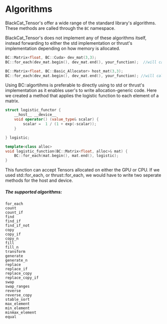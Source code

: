 # Algorithms

BlackCat_Tensor's offer a wide range of the standard library's algorithms. 
These methods are called through the `BC` namespace.

BlackCat_Tensor's does not implement any of these algorithms itself, instead forwarding to either the std implementation or thrust's implementation depending on how memory is allocated.


```cpp
BC::Matrix<float, BC::Cuda> dev_mat(3,3);
BC::for_each(dev_mat.begin(), dev_mat.end(), your_function);  //will call thrust::for_each

BC::Matrix<float, BC::Basic_Allocator> host_mat(3,3);
BC::for_each(dev_mat.begin(), dev_mat.end(), your_function); //will call std::for_each
```

Using BC::algortihms is preferable to directly using to std or thrust's implementation as it enables user's to write allocation-generic code. Here we created a method that applies the logistic function to each element of a matrix. 

```cpp
struct logistic_functor {
	__host__ __device__
	void operator() (value_type& scalar) {
		scalar =  1 / (1 + exp(-scalar));
	}		

} logistic; 

template<class alloc>
void logistic_function(BC::Matrix<float, alloc>& mat) {
	BC::for_each(mat.begin(), mat.end(), logistic); 
}
```

This function can accept Tensors allocated on either the GPU or CPU. If we used std::for_each, or thrust::for_each, we would have to write two seperate methods for the host and device. 


#####  The supported algorithms:

    for_each
    count
    count_if
    find
    find_if
    find_if_not
    copy
    copy_if
    copy_n
    fill
    fill_n
    transform
    generate
    generate_n
    replace
    replace_if
    replace_copy
    replace_copy_if
    swap
    swap_ranges
    reverse
    reverse_copy
    stable_sort
    max_element
    min_element
    minmax_element
    equal






